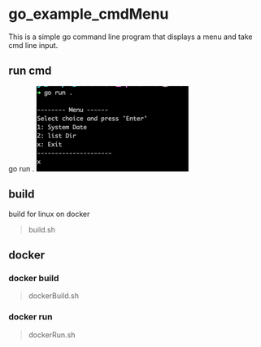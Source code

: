 # go_example_cmdMenu
This is a simple go command line program that displays a menu and take cmd line input.

## run cmd
go run .
![alt text](image.png)

## build
build for linux on docker
> build.sh

## docker
### docker build
> dockerBuild.sh

### docker run
> dockerRun.sh

